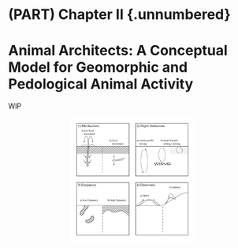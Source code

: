 # (PART) Chapter II {.unnumbered}



# **Animal Architects: A Conceptual Model for Geomorphic and Pedological Animal Activity**

WIP

<img src="_figures/Four panel animals.svg" width="50%" style="display: block; margin: auto;" />
